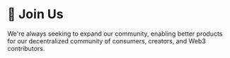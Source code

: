 # 🥰 Join Us

We're always seeking to expand our community, enabling better products for our decentralized community of consumers, creators, and Web3 contributors.
